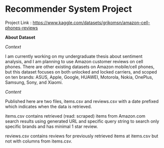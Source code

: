 # Recommender System Project 

Project Link : https://www.kaggle.com/datasets/grikomsn/amazon-cell-phones-reviews

**About Dataset**

*Context*

I am currently working on my undergraduate thesis about sentiment analysis, and I am planning to use Amazon customer reviews on cell phones.
There are other existing datasets on Amazon mobile/cell phones, but this dataset focuses on both unlocked and locked carriers,
and scoped on ten brands: ASUS, Apple, Google, HUAWEI, Motorola, Nokia, OnePlus, Samsung, Sony, and Xiaomi.

*Content*

Published here are two files, items.csv and reviews.csv with a date prefixed which indicates when the data is retrieved.

items.csv contains retrieved (read: scraped) items from Amazon.com search results using generated URL and specific query string to search only specific brands and has minimal 1 star review.

reviews.csv contains reviews for previously retrieved items at items.csv but not with columns from items.csv.

